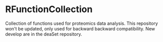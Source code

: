 # RFunctionCollection

Collection of functions used for proteomics data analysis.
This repository won't be updated, only used for backward backward compatibility.
New develop are in the deaSet repository.
